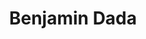 ---
title:      Benjamin Dada
username:   ben
position:   Experience Team Member
permalink:  /ben
image1:     '/uploads/people/benjamin-01.jpg'
image2:     '/uploads/people/benjamin-02.jpg'
image3:     '/uploads/people/benjamin-03.jpg'
image4:     '/uploads/people/benjamin-04.jpg'
twitter:    ben
blurb:      bringing you the hottest gist
layout:     author
background: light
---